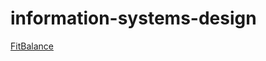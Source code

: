 # information-systems-design

[FitBalance](https://docs.google.com/document/d/1jx87v_4OTH8upU8skv3veKcU_ewLKsqogsqsdRibBxA/edit?tab=t.0)
